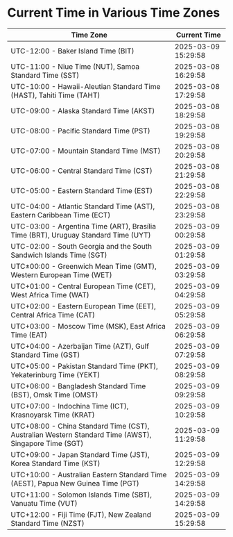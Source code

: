 # Current Time in Various Time Zones

| Time Zone | Current Time |
|-----------|--------------|
| UTC-12:00 - Baker Island Time (BIT) | 2025-03-09 15:29:58 |
| UTC-11:00 - Niue Time (NUT), Samoa Standard Time (SST) | 2025-03-08 16:29:58 |
| UTC-10:00 - Hawaii-Aleutian Standard Time (HAST), Tahiti Time (TAHT) | 2025-03-08 17:29:58 |
| UTC-09:00 - Alaska Standard Time (AKST) | 2025-03-08 18:29:58 |
| UTC-08:00 - Pacific Standard Time (PST) | 2025-03-08 19:29:58 |
| UTC-07:00 - Mountain Standard Time (MST) | 2025-03-08 20:29:58 |
| UTC-06:00 - Central Standard Time (CST) | 2025-03-08 21:29:58 |
| UTC-05:00 - Eastern Standard Time (EST) | 2025-03-08 22:29:58 |
| UTC-04:00 - Atlantic Standard Time (AST), Eastern Caribbean Time (ECT) | 2025-03-08 23:29:58 |
| UTC-03:00 - Argentina Time (ART), Brasília Time (BRT), Uruguay Standard Time (UYT) | 2025-03-09 00:29:58 |
| UTC-02:00 - South Georgia and the South Sandwich Islands Time (SGT) | 2025-03-09 01:29:58 |
| UTC±00:00 - Greenwich Mean Time (GMT), Western European Time (WET) | 2025-03-09 03:29:58 |
| UTC+01:00 - Central European Time (CET), West Africa Time (WAT) | 2025-03-09 04:29:58 |
| UTC+02:00 - Eastern European Time (EET), Central Africa Time (CAT) | 2025-03-09 05:29:58 |
| UTC+03:00 - Moscow Time (MSK), East Africa Time (EAT) | 2025-03-09 06:29:58 |
| UTC+04:00 - Azerbaijan Time (AZT), Gulf Standard Time (GST) | 2025-03-09 07:29:58 |
| UTC+05:00 - Pakistan Standard Time (PKT), Yekaterinburg Time (YEKT) | 2025-03-09 08:29:58 |
| UTC+06:00 - Bangladesh Standard Time (BST), Omsk Time (OMST) | 2025-03-09 09:29:58 |
| UTC+07:00 - Indochina Time (ICT), Krasnoyarsk Time (KRAT) | 2025-03-09 10:29:58 |
| UTC+08:00 - China Standard Time (CST), Australian Western Standard Time (AWST), Singapore Time (SGT) | 2025-03-09 11:29:58 |
| UTC+09:00 - Japan Standard Time (JST), Korea Standard Time (KST) | 2025-03-09 12:29:58 |
| UTC+10:00 - Australian Eastern Standard Time (AEST), Papua New Guinea Time (PGT) | 2025-03-09 14:29:58 |
| UTC+11:00 - Solomon Islands Time (SBT), Vanuatu Time (VUT) | 2025-03-09 14:29:58 |
| UTC+12:00 - Fiji Time (FJT), New Zealand Standard Time (NZST) | 2025-03-09 15:29:58 |
